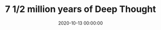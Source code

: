 ---
_schema: default
title: 7 1/2 million years of Deep Thought
link: https://www.geocaching.com/geocache/GC8RVM5
owner: Douglas Adams
date: 2020-10-13 00:00:00
log_type: Note
display_coords: N 41° 10.617' W 075° 44.065'
latitude: '41.17695'
longitude: '-75.734416'
first_stage: false
bogus: true
zhanna_log:  >-
  This puzzle had us scratching our heads for a couple of days. Then I had an idea, and it turned out to be right! We got the green light from the geo-checker along with the parking coordinates. The location is a little out of the way for us, but if we happen to be in the area we will try to find the cache. Thanks for a fun puzzle!
  

  Zhanna and ~Rich in NEPA~
rich_log:
post_id: 12667
---